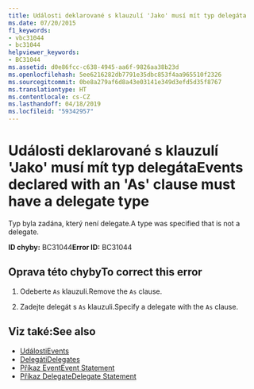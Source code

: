 ```yaml
---
title: Události deklarované s klauzulí 'Jako' musí mít typ delegáta
ms.date: 07/20/2015
f1_keywords:
- vbc31044
- bc31044
helpviewer_keywords:
- BC31044
ms.assetid: d0e86fcc-c638-4945-aa6f-9826aa38b23d
ms.openlocfilehash: 5ee6216282db7791e35dbc853f4aa965510f2326
ms.sourcegitcommit: 0be8a279af6d8a43e03141e349d3efd5d35f8767
ms.translationtype: HT
ms.contentlocale: cs-CZ
ms.lasthandoff: 04/18/2019
ms.locfileid: "59342957"
---
```

# <a name="events-declared-with-an-as-clause-must-have-a-delegate-type"></a><span data-ttu-id="4e6e2-102">Události deklarované s klauzulí 'Jako' musí mít typ delegáta</span><span class="sxs-lookup"><span data-stu-id="4e6e2-102">Events declared with an 'As' clause must have a delegate type</span></span>
<span data-ttu-id="4e6e2-103">Typ byla zadána, který není delegate.</span><span class="sxs-lookup"><span data-stu-id="4e6e2-103">A type was specified that is not a delegate.</span></span>  
  
 <span data-ttu-id="4e6e2-104">**ID chyby:** BC31044</span><span class="sxs-lookup"><span data-stu-id="4e6e2-104">**Error ID:** BC31044</span></span>  
  
## <a name="to-correct-this-error"></a><span data-ttu-id="4e6e2-105">Oprava této chyby</span><span class="sxs-lookup"><span data-stu-id="4e6e2-105">To correct this error</span></span>  
  
1. <span data-ttu-id="4e6e2-106">Odeberte `As` klauzuli.</span><span class="sxs-lookup"><span data-stu-id="4e6e2-106">Remove the `As` clause.</span></span>  
  
2. <span data-ttu-id="4e6e2-107">Zadejte delegát s `As` klauzuli.</span><span class="sxs-lookup"><span data-stu-id="4e6e2-107">Specify a delegate with the `As` clause.</span></span>  
  
## <a name="see-also"></a><span data-ttu-id="4e6e2-108">Viz také:</span><span class="sxs-lookup"><span data-stu-id="4e6e2-108">See also</span></span>

- [<span data-ttu-id="4e6e2-109">Události</span><span class="sxs-lookup"><span data-stu-id="4e6e2-109">Events</span></span>](../../visual-basic/programming-guide/language-features/events/index.md)
- [<span data-ttu-id="4e6e2-110">Delegáti</span><span class="sxs-lookup"><span data-stu-id="4e6e2-110">Delegates</span></span>](../../visual-basic/programming-guide/language-features/delegates/index.md)
- [<span data-ttu-id="4e6e2-111">Příkaz Event</span><span class="sxs-lookup"><span data-stu-id="4e6e2-111">Event Statement</span></span>](../../visual-basic/language-reference/statements/event-statement.md)
- [<span data-ttu-id="4e6e2-112">Příkaz Delegate</span><span class="sxs-lookup"><span data-stu-id="4e6e2-112">Delegate Statement</span></span>](../../visual-basic/language-reference/statements/delegate-statement.md)
